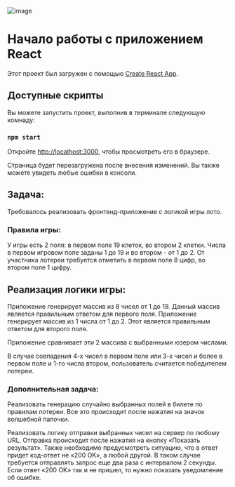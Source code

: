 
![image](https://user-images.githubusercontent.com/68740248/159707529-114ae896-90b7-4198-9d6a-b1f0d1d6639f.png)

# Начало работы с приложением React

Этот проект был загружен с помощью [Create React App](https://github.com/facebook/create-react-app).

## Доступные скрипты

Вы можете запустить проект, выполнив в терминале следующую комнаду:

### `npm start`

Откройте [http://localhost:3000](http://localhost:3000), чтобы просмотреть его в браузере.
 
Страница будет перезагружена после внесения изменений. 
Вы также можете увидеть любые ошибки в консоли.

## Задача:

Требовалось реализовать фронтенд-приложение с логикой игры лото.

### Правила игры:

У игры есть 2 поля: в первом поле 19 клеток, во втором 2 клетки. 
Числа в первом игровом поле заданы 1 до 19 и во втором - от 1 до 2. От участника лотереи требуется отметить в первом поле 8 цифр, во втором поле 1 цифру.

## Реализация логики игры:

Приложение генерирует массив из 8 чисел от 1 до 19. Данный массив является правильным ответом для первого поля.
Приложение генерирует массив из 1 числа от 1 до 2. Этот является правильным ответом для второго поля.

Приложение сравнивает эти 2 массива с выбранными юзером числами.

В случае совпадения 4-х чисел в первом поле или 3-х чисел и более в первом поле и 1-го числа втором, пользователь считается победителем лотереи.

### Дополнительная задача:

Реализовать генерацию случайно выбранных полей в билете по правилам лотереи. Все это происходит после нажатия на значок волшебной палочки.

Реализовать логику отправки выбранных чисел на сервер по любому URL. Отправка происходит после нажатия на кнопку «Показать результат».
Также необходимо предусмотреть ситуацию, что в ответ придет код-ответ не «200 OK», а любой другой. В таком случае требуется отправлять запрос еще два раза с интервалом 2 секунды.
Если ответ «200 OK» так и не пришел, то нужно показать уведомление об ошибке.
